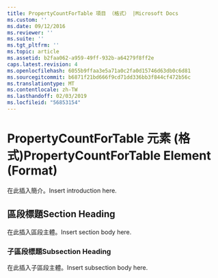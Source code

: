 ```yaml
---
title: PropertyCountForTable 項目 （格式） |Microsoft Docs
ms.custom: ''
ms.date: 09/12/2016
ms.reviewer: ''
ms.suite: ''
ms.tgt_pltfrm: ''
ms.topic: article
ms.assetid: b2faa062-a959-49ff-932b-a64279f8ff2e
caps.latest.revision: 4
ms.openlocfilehash: 6055b9ffaa3e5a71a0c2fa0d15746d63db0c6d81
ms.sourcegitcommit: b6871f21bd666f9cd71dd336bb3f844cf472b56c
ms.translationtype: MT
ms.contentlocale: zh-TW
ms.lasthandoff: 02/03/2019
ms.locfileid: "56853154"
---
```

# <a name="propertycountfortable-element-format"></a><span data-ttu-id="c004b-102">PropertyCountForTable 元素 (格式)</span><span class="sxs-lookup"><span data-stu-id="c004b-102">PropertyCountForTable Element (Format)</span></span>

<span data-ttu-id="c004b-103">在此插入簡介。</span><span class="sxs-lookup"><span data-stu-id="c004b-103">Insert introduction here.</span></span>

## <a name="section-heading"></a><span data-ttu-id="c004b-104">區段標題</span><span class="sxs-lookup"><span data-stu-id="c004b-104">Section Heading</span></span>

<span data-ttu-id="c004b-105">在此插入區段主體。</span><span class="sxs-lookup"><span data-stu-id="c004b-105">Insert section body here.</span></span>

### <a name="subsection-heading"></a><span data-ttu-id="c004b-106">子區段標題</span><span class="sxs-lookup"><span data-stu-id="c004b-106">Subsection Heading</span></span>

<span data-ttu-id="c004b-107">在此插入子區段主體。</span><span class="sxs-lookup"><span data-stu-id="c004b-107">Insert subsection body here.</span></span>
